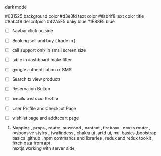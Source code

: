 dark mode

#031525 background color
#d3e3fd text color 
#8ab4f8 text color title
#8ab4f8 descritpion 
#42A5F5 baby blue
#1E88E5 blue


- [ ]  Navbar click outside
- [ ]  Booking sell and buy   ( trade in  )
- [ ]  call support only in small screen size
- [ ]  table in dashboard make filter
- [ ]  google authentication or SMS
- [ ]  Search to view products
- [ ]  Reservation Button
- [ ]  Emails and user Profile
- [ ]  User Profile and Checkout Page
- [ ] wishlist page and addtocart page 






1. Mapping , props , router ,suzstand , context , firebase , nextjs router , rosponsive styles , twailindcss , chakra ui ,antd ui, mui basics ,bootstrap basics ,github , npm commands and libraries , redux and redux toolkit , fetch data from api .  
nextjs working with server side , 